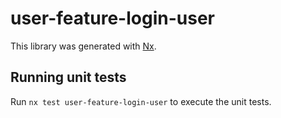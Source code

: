 # user-feature-login-user

This library was generated with [Nx](https://nx.dev).

## Running unit tests

Run `nx test user-feature-login-user` to execute the unit tests.
